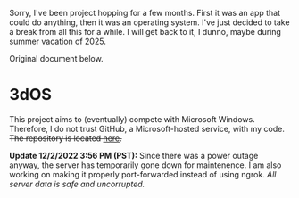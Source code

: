 Sorry, I've been project hopping for a few months. First it was an app that could do anything, then it was an operating system. I've just decided to take a break from all this for a while. I will get back to it, I dunno, maybe during summer vacation of 2025.

Original document below.

# 3dOS
This project aims to (eventually) compete with Microsoft Windows. Therefore, I do not trust GitHub, a Microsoft-hosted service, with my code. ~~The repository is located [here](https://7fad-2601-647-5580-7a50-6fa7-d0be-c676-cc32.ngrok.io/HackerDaGreat57/3dOS).~~

**Update 12/2/2022 3:56 PM (PST):** Since there was a power outage anyway, the server has temporarily gone down for maintenence. I am also working on making it properly port-forwarded instead of using ngrok. *All server data is safe and uncorrupted.*
